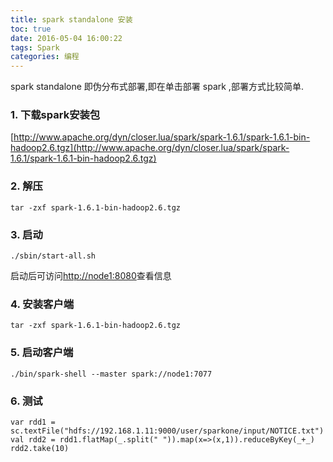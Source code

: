 ```yaml
---
title: spark standalone 安装
toc: true
date: 2016-05-04 16:00:22
tags: Spark
categories: 编程
---
```


spark standalone 即伪分布式部署,即在单击部署 spark ,部署方式比较简单.

### 1. 下载spark安装包

[http://www.apache.org/dyn/closer.lua/spark/spark-1.6.1/spark-1.6.1-bin-hadoop2.6.tgz](http://www.apache.org/dyn/closer.lua/spark/spark-1.6.1/spark-1.6.1-bin-hadoop2.6.tgz)

### 2. 解压
```
tar -zxf spark-1.6.1-bin-hadoop2.6.tgz
```
### 3. 启动
```
./sbin/start-all.sh
```

启动后可访问[http://node1:8080](http://node1:8080)查看信息

### 4. 安装客户端
```
tar -zxf spark-1.6.1-bin-hadoop2.6.tgz
```
### 5. 启动客户端

```
./bin/spark-shell --master spark://node1:7077
```
### 6. 测试
```
var rdd1 = sc.textFile("hdfs://192.168.1.11:9000/user/sparkone/input/NOTICE.txt")
val rdd2 = rdd1.flatMap(_.split(" ")).map(x=>(x,1)).reduceByKey(_+_)
rdd2.take(10)
```
